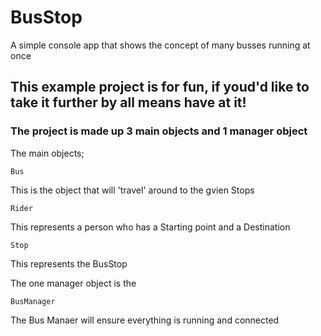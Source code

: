 # BusStop
A simple console app that shows the concept of many busses running at once

## This example project is for fun, if youd'd like to take it further by all means have at it!

### The project is made up 3 main objects and 1 manager object

The main objects;
```
Bus
```
This is the object that will 'travel' around to the gvien Stops

```
Rider
```
This represents a person who has a Starting point and a Destination

```
Stop
```
This represents the BusStop

The one manager object is the 

```
BusManager
```
The Bus Manaer will ensure everything is running and connected